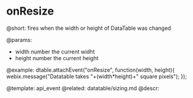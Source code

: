 onResize
=============


@short: fires when the width or height of DataTable was changed
	

@params:
- width    number    the current widht
- height    number    the current height

@example:
dtable.attachEvent("onResize", function(width, height){
    webix.message("Datatable takes "+(width*height)+" square pixels");
});

@template:	api_event
@related:
	datatable/sizing.md
@descr:



